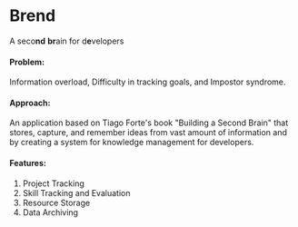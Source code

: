 # Brend
A seco**nd** **br**ain for d**e**velopers

#### Problem:
Information overload, Difficulty in tracking goals, and Impostor syndrome.

#### Approach:
An application based on Tiago Forte's book "Building a Second Brain" that stores, capture, and remember ideas from vast amount of information and by creating a system for knowledge management for developers.

#### Features:
1. Project Tracking 
2. Skill Tracking and Evaluation
3. Resource Storage
4. Data Archiving